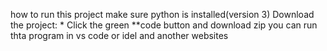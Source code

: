 how to run this project
make sure python is installed(version 3)
Download the project: * Click the green **code button and download zip
you can run thta program in vs code or idel and another websites
